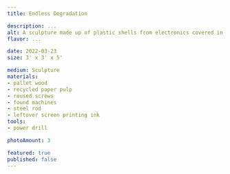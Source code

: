 ```yaml
---
title: Endless Degradation

description: ...
alt: A sculpture made up of plastic shells from electronics covered in red / orange paper pulp.
flavor: ...

date: 2022-03-23
size: 3' x 3' x 5'

medium: Sculpture
materials:
- pallet wood
- recycled paper pulp
- reused screws
- found machines
- steel rod
- leftover screen printing ink
tools:
- power drill

photoAmount: 3

featured: true
published: false
---
```

